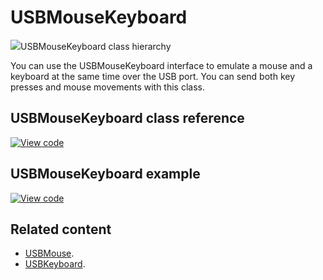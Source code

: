 # USBMouseKeyboard

<span class="images">![](https://os.mbed.com/docs/mbed-os/v6.1/mbed-os-api-doxy/class_u_s_b_mouse_keyboard.png)<span>USBMouseKeyboard class hierarchy</span></span>

You can use the USBMouseKeyboard interface to emulate a mouse and a keyboard at the same time over the USB port. You can send both key presses and mouse movements with this class.

## USBMouseKeyboard class reference

[![View code](https://www.mbed.com/embed/?type=library)](https://os.mbed.com/docs/mbed-os/v6.1/mbed-os-api-doxy/class_u_s_b_mouse_keyboard.html)

## USBMouseKeyboard example

[![View code](https://www.mbed.com/embed/?url=https://github.com/ARMmbed/mbed-os-snippet-USBMouseKeyboard/tree/v6.1)](https://github.com/ARMmbed/mbed-os-snippet-USBMouseKeyboard/blob/v6.1/main.cpp)

## Related content

- [USBMouse](../apis/usbmouse.html).
- [USBKeyboard](../apis/usbkeyboard.html).
